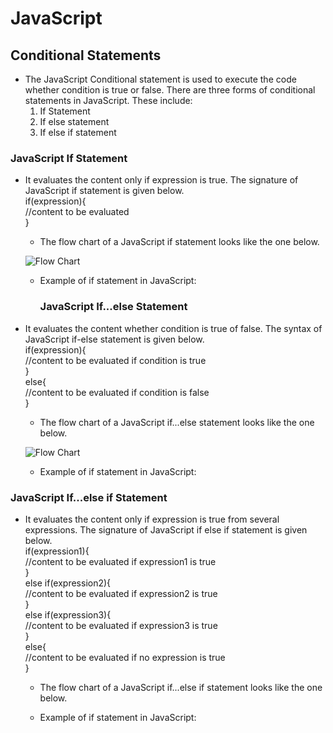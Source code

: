 # JavaScript

## Conditional Statements

- The JavaScript Conditional statement is used to execute the code whether condition is true or false. There are three forms of conditional statements in JavaScript. These include:<br/>
    1. If Statement
    2. If else statement
    3. If else if statement
    
### JavaScript If Statement

- It evaluates the content only if expression is true. The signature of JavaScript if statement is given below.<br/>
  if(expression){  <br/>
  //content to be evaluated <br/> 
  }  
  - The flow chart of a JavaScript if statement looks like the one below.
  
  ![Flow Chart](https://www.javatpoint.com/images/core/if1.png "If statement flow chart")
  
  - Example of if statement in JavaScript: <br/>
    <script>  <br/>
    var a=20;  <br/>
    if(a>10){  <br/>
    document.write("value of a is greater than 10");  <br/>
    }  <br/>
    </script>  
    
    ### JavaScript If...else Statement
- It evaluates the content whether condition is true of false. The syntax of JavaScript if-else statement is given below.<br/>
  if(expression){  <br/>
  //content to be evaluated if condition is true  <br/>
  }  <br/>
  else{  <br/>
  //content to be evaluated if condition is false  <br/>
  }  <br/>
  - The flow chart of a JavaScript if...else statement looks like the one below.<br/>
  
  ![Flow Chart](https://www.javatpoint.com/images/core/if2.png "If statement flow chart")
  
  - Example of if statement in JavaScript: <br/>
    <script>  <br/>
    var a=20;  <br/>
    if(a%2==0){  <br/>
    document.write("a is even number");  <br/>
    }  <br/>
    else{  <br/>
    document.write("a is odd number");  <br/>
    }  <br/>
    </script>
    
### JavaScript If...else if Statement
- It evaluates the content only if expression is true from several expressions. The signature of JavaScript if else if statement is given below.<br/>
    if(expression1){  <br/>
    //content to be evaluated if expression1 is true  <br/>
    }  <br/>
    else if(expression2){  <br/>
    //content to be evaluated if expression2 is true  <br/>
    }  <br/>
    else if(expression3){  <br/>
    //content to be evaluated if expression3 is true  <br/>
    }  <br/>
    else{  <br/>
    //content to be evaluated if no expression is true  <br/>
    }  
  - The flow chart of a JavaScript if...else if statement looks like the one below.<br/>
  
  - Example of if statement in JavaScript: <br/>
    <script>  <br/>
    var a=20;  <br/>
    if(a==10){  <br/>
    document.write("a is equal to 10");  <br/>
    }  <br/>
    else if(a==15){  <br/>
    document.write("a is equal to 15");  <br/>
    }  <br/>
    else if(a==20){  <br/>
    document.write("a is equal to 20");  <br/>
    }  <br/>
    else{  <br/>
    document.write("a is not equal to 10, 15 or 20");  <br/>
    }  <br/>
    </script>  

